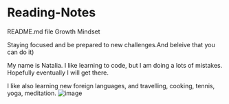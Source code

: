 # Reading-Notes
 README.md file
Growth Mindset

Staying focused and be prepared to new challenges.And beleive that you can do it)

My name is Natalia. I like learning to code, but I am doing a lots of mistakes. Hopefully eventually I will get there.

I like also learning new foreign languages, and travelling, cooking, tennis, yoga, meditation. 
![image](https://user-images.githubusercontent.com/124525671/226329430-f0d61899-f3d9-47b1-9903-13532e66c03d.png)
